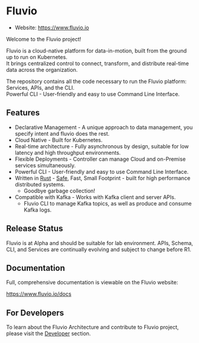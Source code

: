 # Fluvio

* Website: https://www.fluvio.io

Welcome to the Fluvio project!

Fluvio is a cloud-native platform for data-in-motion, built from the ground up to run on Kubernetes.  
It brings centralized control to connect, transform, and distribute real-time data across the organization.

The repository contains all the code necessary to run the Fluvio platform: Services, APIs, and the CLI.  
Powerful CLI - User-friendly and easy to use Command Line Interface.

## **Features**

- Declarative Management -  A unique approach to data management, you specify intent and fluvio does the rest.
- Cloud Native - Built for Kubernetes. 
- Real-time architecture -  Fully asynchronous by design, suitable for low latency and high throughput environments.
- Flexible Deployments - Controller can manage Cloud and on-Premise services simultaneously.
- Powerful CLI  - User-friendly and easy to use Command Line Interface.
- Written in [Rust](https://www.rust-lang.org) - [Safe](https://msrc-blog.microsoft.com/2019/07/22/why-rust-for-safe-systems-programming), Fast, Small Footprint - built for high performance distributed systems.
    - Goodbye garbage collection!
- Compatible with Kafka - Works with Kafka client and server APIs. 
    - Fluvio CLI to manage Kafka topics, as well as produce and consume Kafka logs.


## Release Status
Fluvio is at Alpha and should be suitable for lab environment. APIs, Schema, CLI, and Services are continually evolving and subject to change before R1.


## Documentation

Full, comprehensive documentation is viewable on the Fluvio website:

https://www.fluvio.io/docs



## For Developers

To learn about the Fluvio Architecture and contribute to Fluvio project, please visit the [Developer](DEVELOPER.md) section.
